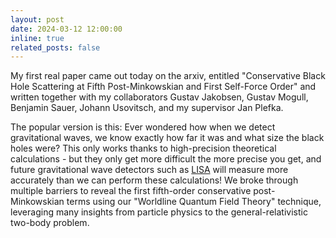 ```yaml
---
layout: post
date: 2024-03-12 12:00:00
inline: true
related_posts: false
---
```

My first real paper came out today on the arxiv, entitled "Conservative Black Hole Scattering at Fifth Post-Minkowskian and First Self-Force Order" and written together with my collaborators Gustav Jakobsen, Gustav Mogull, Benjamin Sauer, Johann Usovitsch, and my supervisor Jan Plefka. 

The popular version is this: Ever wondered how when we detect gravitational waves, we know exactly how far it was and what size the black holes were? This only works thanks to high-precision theoretical calculations - but they only get more difficult the more precise you get, and future gravitational wave detectors such as [LISA](https://en.wikipedia.org/wiki/Laser_Interferometer_Space_Antenna) will measure more accurately than we can perform these calculations! We broke through multiple barriers to reveal the first fifth-order conservative post-Minkowskian terms using our "Worldline Quantum Field Theory" technique, leveraging many insights from particle physics to the general-relativistic two-body problem.
